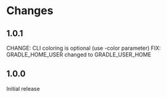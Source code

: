 # Changes

## 1.0.1
CHANGE: CLI coloring is optional (use -color parameter)
FIX: GRADLE_HOME_USER changed to GRADLE_USER_HOME



## 1.0.0
Initial release